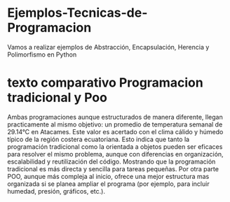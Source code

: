 # Ejemplos-Tecnicas-de-Programacion
Vamos a realizar ejemplos de Abstracción, Encapsulación, Herencia y Polimorfismo en Python
# texto comparativo Programacion tradicional y Poo
Ambas programaciones aunque estructurados de manera diferente, llegan practicamente al mismo objetivo: un promedio de temperatura semanal de 29.14°C en Atacames. Este valor es acertado con el clima cálido y húmedo típico de la región costera ecuatoriana.
Esto indica que tanto la programación tradicional como la orientada a objetos pueden ser eficaces para resolver el mismo problema, aunque con diferencias en organización, escalabilidad y reutilización del código.
Mostrando que la programación tradicional es más directa y sencilla para tareas pequeñas.
Por otra parte POO, aunque más compleja al inicio, ofrece una mejor estructura mas organizada si se planea ampliar el programa (por ejemplo, para incluir humedad, presión, gráficos, etc.).
